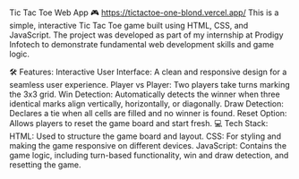 Tic Tac Toe Web App 🎮  https://tictactoe-one-blond.vercel.app/
This is a simple, interactive Tic Tac Toe game built using HTML, CSS, and JavaScript. The project was developed as part of my internship at Prodigy Infotech to demonstrate fundamental web development skills and game logic.

🛠️ Features:
Interactive User Interface: A clean and responsive design for a seamless user experience.
Player vs Player: Two players take turns marking the 3x3 grid.
Win Detection: Automatically detects the winner when three identical marks align vertically, horizontally, or diagonally.
Draw Detection: Declares a tie when all cells are filled and no winner is found.
Reset Option: Allows players to reset the game board and start fresh.
💻 Tech Stack:
HTML: Used to structure the game board and layout.
CSS: For styling and making the game responsive on different devices.
JavaScript: Contains the game logic, including turn-based functionality, win and draw detection, and resetting the game.


